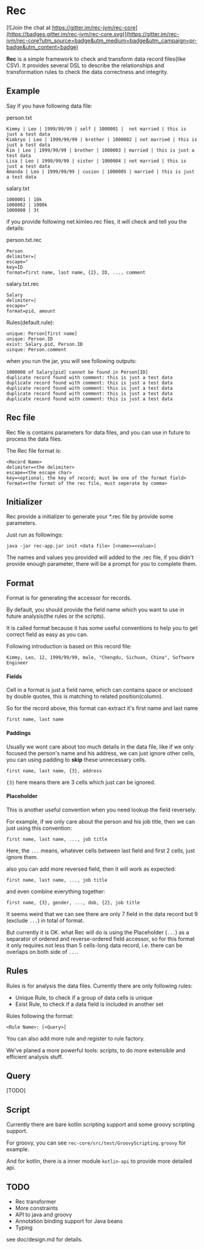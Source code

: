 # Rec

[![Join the chat at https://gitter.im/rec-jvm/rec-core](https://badges.gitter.im/rec-jvm/rec-core.svg)](https://gitter.im/rec-jvm/rec-core?utm_source=badge&utm_medium=badge&utm_campaign=pr-badge&utm_content=badge)

**Rec** is a simple framework to check and transform data record files(like CSV).
It provides several DSL to describe the relationships and transformation rules
 to check the data correctness and integrity.

## Example

Say if you have following data file:

person.txt
```csv
Kimmy | Leo | 1999/99/99 | self | 1000001 |  not married | this is just a test data
Kimbryo | Leo | 1999/99/99 | brother | 1000002 | not married | this is just a test data
Kim | Leo | 1999/99/99 | brother | 1000003 | married | this is just a test data
Lisa | Leo | 1999/99/99 | sister | 1000004 | not married | this is just a test data
Amanda | Leo | 1999/99/99 | cusion | 1000005 | married | this is just a test data
```

salary.txt
```csv
1000001 | 10k
1000002 | 1000k
1000008 | 3t
```

if you provide following net.kimleo.rec files, it will check and tell you the details:

person.txt.rec
```
Person
delimiter=|
escape="
key=ID
format=first name, last name, {2}, ID, ..., comment
```
salary.txt.rec
```
Salary
delimiter=|
escape="
format=pid, amount
```

Rules(default.rule):
```
unique: Person[first name]
unique: Person.ID
exist: Salary.pid, Person.ID
uinque: Person.comment
```

when you run the jar, you will see following outputs:
```
1000008 of Salary[pid] cannot be found in Person[ID]
duplicate record found with comment: this is just a test data
duplicate record found with comment: this is just a test data
duplicate record found with comment: this is just a test data
duplicate record found with comment: this is just a test data
duplicate record found with comment: this is just a test data
```

## Rec file

Rec file is contains parameters for data files, and you can
use in future to process the data files.

The Rec file format is:
```Rec
<Record Name>
delimiter=<the delimiter>
escape=<the escape char>
key=<optional; the key of record; must be one of the format field>
format=<the format of the rec file, must seperate by comma>
```

## Initializer

Rec provide a initializer to generate your *.rec file by
provide some parameters.

Just run as followings:
```shell
java -jar rec-app.jar init <data file> [<name>=<value>]
```
The names and values you provided will added to the .rec file, 
if you didn't provide enough parameter, there will be a
prompt for you to complete them.

## Format

Format is for generating the accessor for records.

By default, you should provide the field name which you want to
use in future analysis(the rules or the scripts).

It is called format because it has some useful conventions to help
you to get correct field as easy as you can.

Following introduction is based on this record file:
```Rec
Kimmy, Leo, 12, 1999/99/99, male, "Chengdu, Sichuan, China", Software Engineer
```

#### Fields

Cell in a format is just a field name, which can contains space
or enclosed by double quotes, this is matching to related position(column).

So for the record above, this format can extract it's first name and last name

```
first name, last name
```

#### Paddings

Usually we wont care about too much details in the data file, like if
we only focused the person's name and his address, we can just ignore
other cells, you can using padding to **skip** these unnecessary
cells.

```
first name, last name, {3}, address
```

`{3}` here means there are 3 cells which just can be ignored.

#### Placeholder

This is another useful convention when you need lookup the field
reversely.

For example, if we only care about the person and his job title,
then we can just using this convention:
```
first name, last name, ..., job title
```
Here, the `...` means, whatever cells between last field and first
2 cells, just ignore them.

also you can add more reversed field, then it will work as expected:
```
first name, last name, ..., job title
```

and even combine everything together:
```
first name, {3}, gender, ..., dob, {2}, job title
```

It seems weird that we can see there are only 7 field in the data
record but 9 (exclude `...`) in total of format.

But currently it is OK. what Rec will do is using the Placeholder (`...`)
as a separator of ordered and reverse-ordered field accessor, so for this
format it only requires not less than 5 cells-long data record, i.e. there
can be overlaps on both side of `...`.

## Rules

Rules is for analysis the data files. Currently there are only following
rules:

  - Unique Rule, to check if a group of data cells is unique
  - Exist Rule, to check if a data field is included in another set

Rules following the format:
```$xslt
<Rule Name>: [<Query>]
```

You can also add more rule and register to rule factory.

We've planed a more powerful tools: scripts, to do more extensible and
efficient analysis stuff.

## Query

[TODO]

## Script

Currently there are bare kotlin scripting support and some groovy scripting
support.

For groovy, you can see `rec-core/src/test/GroovyScripting.groovy` for example.

And for kotlin, there is a inner module `kotlin-api` to provide more detailed api.

## TODO

* Rec transformer
* More constraints
* API to java and groovy
* Annotation binding support for Java beans
* Typing

see doc/design.md for details.
